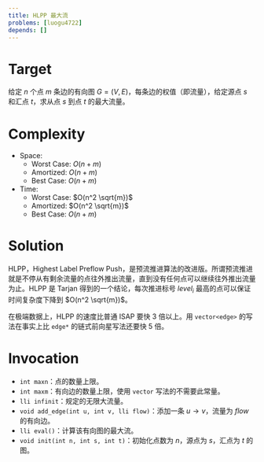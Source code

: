 ```yaml
---
title: HLPP 最大流
problems: [luogu4722]
depends: []
---
```


# Target

给定 $n$ 个点 $m$ 条边的有向图 $G = (V, E)$，每条边的权值（即流量），给定源点 $s$ 和汇点  $t$，求从点 $s$ 到点 $t$ 的最大流量。

# Complexity

* Space:
  * Worst Case: $O(n + m)$
  * Amortized: $O(n + m)$
  * Best Case: $O(n + m)$
* Time:
  * Worst Case: $O(n^2 \sqrt{m})$
  * Amortized: $O(n^2 \sqrt{m})$
  * Best Case: $O(n + m)$

# Solution

HLPP，Highest Label Preflow Push，是预流推进算法的改进版。所谓预流推进就是不停从有剩余流量的点往外推出流量，直到没有任何点可以继续往外推出流量为止。HLPP 是 Tarjan 得到的一个结论，每次推进标号 $level_i$ 最高的点可以保证时间复杂度下降到 $O(n^2 \sqrt{m})$。

在极端数据上，HLPP 的速度比普通 ISAP 要快 $3$ 倍以上。用 `vector<edge>` 的写法在事实上比 `edge*` 的链式前向星写法还要快 $5$ 倍。

# Invocation

* `int maxn`：点的数量上限。
* `int maxm`：有向边的数量上限，使用 `vector` 写法的不需要此常量。
* `lli infinit`：规定的无限大流量。
* `void add_edge(int u, int v, lli flow)`：添加一条 $u \rightarrow v$，流量为 $flow$ 的有向边。
* `lli eval()`：计算该有向图的最大流。
* `void init(int n, int s, int t)`：初始化点数为 $n$，源点为 $s$，汇点为 $t$ 的图。

